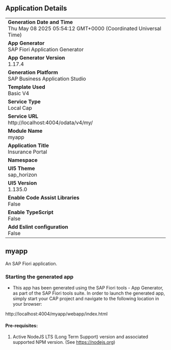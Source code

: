 ## Application Details
|               |
| ------------- |
|**Generation Date and Time**<br>Thu May 08 2025 05:54:12 GMT+0000 (Coordinated Universal Time)|
|**App Generator**<br>SAP Fiori Application Generator|
|**App Generator Version**<br>1.17.4|
|**Generation Platform**<br>SAP Business Application Studio|
|**Template Used**<br>Basic V4|
|**Service Type**<br>Local Cap|
|**Service URL**<br>http://localhost:4004/odata/v4/my/|
|**Module Name**<br>myapp|
|**Application Title**<br>Insurance Portal|
|**Namespace**<br>|
|**UI5 Theme**<br>sap_horizon|
|**UI5 Version**<br>1.135.0|
|**Enable Code Assist Libraries**<br>False|
|**Enable TypeScript**<br>False|
|**Add Eslint configuration**<br>False|

## myapp

An SAP Fiori application.

### Starting the generated app

-   This app has been generated using the SAP Fiori tools - App Generator, as part of the SAP Fiori tools suite.  In order to launch the generated app, simply start your CAP project and navigate to the following location in your browser:

http://localhost:4004/myapp/webapp/index.html

#### Pre-requisites:

1. Active NodeJS LTS (Long Term Support) version and associated supported NPM version.  (See https://nodejs.org)


